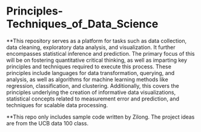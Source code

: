 # Principles-Techniques_of_Data_Science
**This repository serves as a platform for tasks such as data collection, data cleaning, exploratory data analysis, and visualization. It further encompasses statistical inference and prediction. The primary focus of this will be on fostering quantitative critical thinking, as well as imparting key principles and techniques required to execute this process. These principles include languages for data transformation, querying, and analysis, as well as algorithms for machine learning methods like regression, classification, and clustering. Additionally, this covers the principles underlying the creation of informative data visualizations, statistical concepts related to measurement error and prediction, and techniques for scalable data processing.

**This repo only includes sample code written by Zilong. The project ideas are from the UCB data 100 class.
